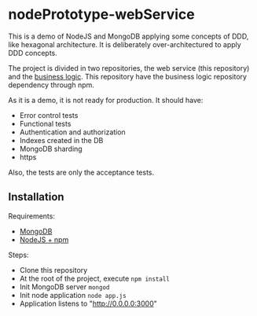 nodePrototype-webService
========================
This is a demo of NodeJS and MongoDB applying some concepts of DDD, like hexagonal architecture. It is deliberately over-architectured to apply DDD concepts.

The project is divided in two repositories, the web service (this repository) and the [business logic](https://github.com/AitorGuerrero/nodePrototype-src).
This repository have the business logic repository dependency through npm.

As it is a demo, it is not ready for production. It should have:
- Error control tests
- Functional tests
- Authentication and authorization
- Indexes created in the DB
- MongoDB sharding
- https

Also, the tests are only the acceptance tests.

Installation
------------
Requirements:
* [MongoDB](http://www.mongodb.org/)
* [NodeJS + npm](http://nodejs.org/)

Steps:
* Clone this repository
* At the root of the project, execute `npm install`
* Init MongoDB server `mongod`
* Init node application `node app.js`
* Application listens to "http://0.0.0.0:3000"
